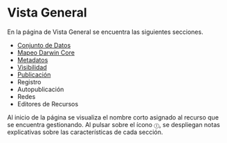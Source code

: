 # Vista General

En la página de Vista General se encuentra las siguientes secciones.

* [Conjunto de Datos ](vista-general.md#conjunto-de-datos)
* [Mapeo Darwin Core ](vista-general.md#mapeo-darwin-core)
* [Metadatos ](vista-general.md#metadatos)
* [Visibilidad ](visibilidad.md)
* [Publicación ](publicacion.md)
* Registro&#x20;
* Autopublicación&#x20;
* Redes&#x20;
* Editores de Recursos

Al inicio de la página se visualiza el nombre corto asignado al recurso que se encuentra gestionando. Al pulsar sobre el ícono `Ⓘ`, se despliegan notas explicativas sobre las características de cada sección.

###



###
